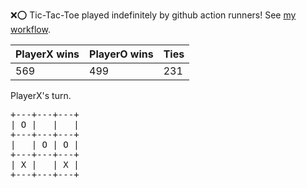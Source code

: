 :x::o: Tic-Tac-Toe played indefinitely by github action runners! See [my workflow](.github/workflows/play.yaml).

|PlayerX wins|PlayerO wins|Ties|
|-|-|-|
|569|499|231|

PlayerX's turn.

<pre>
+---+---+---+
| O |   |   |
+---+---+---+
|   | O | O |
+---+---+---+
| X |   | X |
+---+---+---+
</pre>